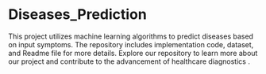 # Diseases_Prediction
This project utilizes machine learning algorithms to predict diseases based on input symptoms. The repository includes implementation code, dataset, and Readme file for more details. Explore our repository to learn more about our project and contribute to the advancement of healthcare diagnostics .
